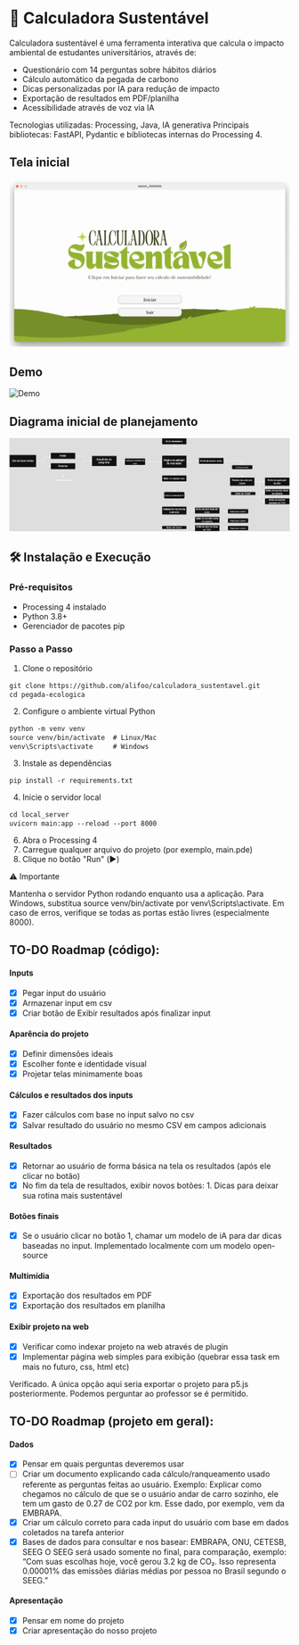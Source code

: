 # 🌱 Calculadora Sustentável

Calculadora sustentável é uma ferramenta interativa que calcula o impacto ambiental de estudantes universitários, através de:

- Questionário com 14 perguntas sobre hábitos diários
- Cálculo automático da pegada de carbono
- Dicas personalizadas por IA para redução de impacto
- Exportação de resultados em PDF/planilha
- Acessibilidade através de voz via IA

Tecnologias utilizadas: Processing, Java, IA generativa
Principais bibliotecas: FastAPI, Pydantic e bibliotecas internas do Processing 4.

## Tela inicial
![Tela inicial](inicial.png)

## Demo
![Demo](demo.gif)

## Diagrama inicial de planejamento
![Diagrama](diagram.png)

## 🛠 Instalação e Execução

### Pré-requisitos

- Processing 4 instalado
- Python 3.8+
- Gerenciador de pacotes pip

### Passo a Passo
1. Clone o repositório

```
git clone https://github.com/alifoo/calculadora_sustentavel.git
cd pegada-ecologica
```

2. Configure o ambiente virtual Python

```
python -m venv venv
source venv/bin/activate  # Linux/Mac
venv\Scripts\activate     # Windows
```

3. Instale as dependências

```
pip install -r requirements.txt
```

4. Inicie o servidor local

```
cd local_server
uvicorn main:app --reload --port 8000
```

6. Abra o Processing 4
7. Carregue qualquer arquivo do projeto (por exemplo, main.pde)
8. Clique no botão "Run" (▶️)

⚠️ Importante

Mantenha o servidor Python rodando enquanto usa a aplicação.
Para Windows, substitua source venv/bin/activate por venv\Scripts\activate.
Em caso de erros, verifique se todas as portas estão livres (especialmente 8000).


## TO-DO Roadmap (código):

#### Inputs
- [x] Pegar input do usuário
- [x] Armazenar input em csv
- [x] Criar botão de Exibir resultados após finalizar input

#### Aparência do projeto
- [x] Definir dimensões ideais
- [x] Escolher fonte e identidade visual
- [x] Projetar telas minimamente boas

#### Cálculos e resultados dos inputs
- [x] Fazer cálculos com base no input salvo no csv
- [x] Salvar resultado do usuário no mesmo CSV em campos adicionais

#### Resultados
- [x] Retornar ao usuário de forma básica na tela os resultados (após ele clicar no botão)
- [x] No fim da tela de resultados, exibir novos botões:
        1. Dicas para deixar sua rotina mais sustentável

#### Botões finais
- [x] Se o usuário clicar no botão 1, chamar um modelo de iA para dar dicas baseadas no input. Implementado localmente com um modelo open-source

#### Multimídia
- [x] Exportação dos resultados em PDF
- [x] Exportação dos resultados em planilha

#### Exibir projeto na web
- [x] Verificar como indexar projeto na web através de plugin
- [x] Implementar página web simples para exibição (quebrar essa task em mais no futuro, css, html etc)

Verificado. A única opção aqui seria exportar o projeto para p5.js posteriormente. Podemos perguntar ao professor se é permitido.

## TO-DO Roadmap (projeto em geral):

#### Dados
- [x] Pensar em quais perguntas deveremos usar
- [ ] Criar um documento explicando cada cálculo/ranqueamento usado referente as perguntas feitas ao usuário.
    Exemplo: Explicar como chegamos no cálculo de que se o usuário andar de carro sozinho, ele tem um gasto de 0.27 de CO2 por km. Esse dado, por exemplo, vem da EMBRAPA.
- [x] Criar um cálculo correto para cada input do usuário com base em dados coletados na tarefa anterior
- [x] Bases de dados para consultar e nos basear: EMBRAPA, ONU, CETESB, SEEG
    O SEEG será usado somente no final, para comparação, exemplo: “Com suas escolhas hoje, você gerou 3.2 kg de CO₂. Isso representa 0.00001% das emissões diárias médias por pessoa no Brasil segundo o SEEG.”

#### Apresentação
- [x] Pensar em nome do projeto
- [x] Criar apresentação do nosso projeto

